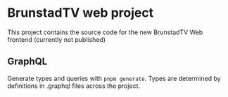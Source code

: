 # BrunstadTV web project

This project contains the source code for the new BrunstadTV Web frontend (currently not published)

## GraphQL

Generate types and queries with `pnpm generate`. Types are determined by definitions in .graphql files across the project.
